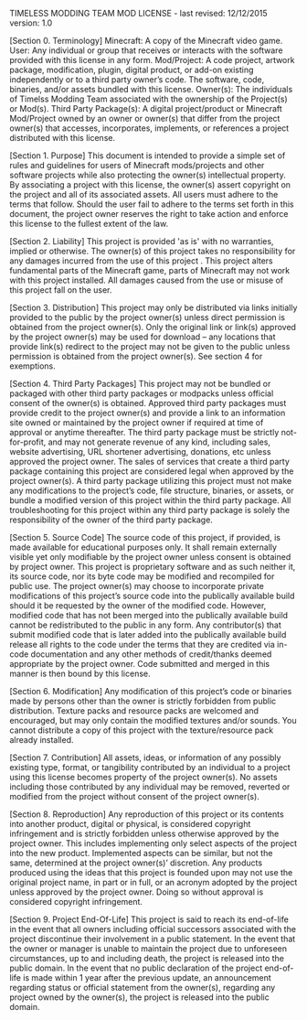 TIMELESS MODDING TEAM MOD LICENSE - last revised: 12/12/2015 version: 1.0

[Section 0. Terminology] Minecraft: A copy of the Minecraft video game. User: Any individual or group that receives or interacts with the software provided with this license in any form. Mod/Project: A code project, artwork package, modification, plugin, digital product, or add-on existing independently or to a third party owner’s code. The software, code, binaries, and/or assets bundled with this license. Owner(s): The individuals of Timelss Modding Team associated with the ownership of the Project(s) or Mod(s). Third Party Package(s): A digital project/product or Minecraft Mod/Project owned by an owner or owner(s) that differ from the project owner(s) that accesses, incorporates, implements, or references a project distributed with this license. 

[Section 1. Purpose] This document is intended to provide a simple set of rules and guidelines for users of Minecraft mods/projects and other software projects while also protecting the owner(s) intellectual property. By associating a project with this license, the owner(s) assert copyright on the project and all of its associated assets. All users must adhere to the terms that follow. Should the user fail to adhere to the terms set forth in this document, the project owner reserves the right to take action and enforce this license to the fullest extent of the law.

[Section 2. Liability] This project is provided 'as is' with no warranties, implied or otherwise. The owner(s) of this project takes no responsibility for any damages incurred from the use of this project . This project alters fundamental parts of the Minecraft game, parts of Minecraft may not work with this project installed. All damages caused from the use or misuse of this project fall on the user.

[Section 3. Distribution] This project may only be distributed via links initially provided to the public by the project owner(s) unless direct permission is obtained from the project owner(s). Only the original link or link(s) approved by the project owner(s) may be used for download – any locations that provide link(s) redirect to the project may not be given to the public unless permission is obtained from the project owner(s). See section 4 for exemptions.

[Section 4. Third Party Packages] This project may not be bundled or packaged with other third party packages or modpacks unless official consent of the owner(s) is obtained. Approved third party packages must provide credit to the project owner(s) and provide a link to an information site owned or maintained by the project owner if required at time of approval or anytime thereafter. The third party package must be strictly not-for-profit, and may not generate revenue of any kind, including sales, website advertising, URL shortener advertising, donations, etc unless approved the project owner. The sales of services that create a third party package containing this project are considered legal when approved by the project owner(s). A  third party package utilizing this project must not make any modifications to the project’s code, file structure, binaries, or assets, or bundle a modified version of this project within the third party package. All troubleshooting for this project within any third party package is solely the responsibility of the owner of the third party package. 

[Section 5. Source Code] The source code of this project, if provided, is made available for educational purposes only. It shall remain externally visible yet only modifiable by the project owner unless consent is obtained by project owner. This project is proprietary software and as such neither it, its source code, nor its byte code may be modified and recompiled for public use. The project owner(s) may choose to incorporate private modifications of this project’s source code into the publically available build should it be requested by the owner of the modified code. However, modified code that has not been merged into the publically available build cannot be redistributed to the public in any form. Any contributor(s) that submit modified code that is later added into the publically available build release all rights to the code under the terms that they are credited via in-code documentation and any other methods of credit/thanks deemed appropriate by the project owner. Code submitted and merged in this manner is then bound by this license.

[Section 6. Modification] Any modification of this project’s code or binaries made by persons other than the owner is strictly forbidden from public distribution. Texture packs and resource packs are welcomed and encouraged, but may only contain the modified textures and/or sounds. You cannot distribute a copy of this project with the texture/resource pack already installed.

[Section 7. Contribution] All assets, ideas, or information of any possibly existing type, format, or tangibility contributed by an individual to a project using this license becomes property of the project owner(s). No assets including those contributed by any individual may be removed, reverted or modified from the project without consent of the project owner(s).

[Section 8. Reproduction] Any reproduction of this project or its contents into another product, digital or physical, is considered copyright infringement and is strictly forbidden unless otherwise approved by the project owner. This includes implementing only select aspects of the project into the new product. Implemented aspects can be similar, but not the same, determined at the project owner(s)’ discretion. Any products produced using the ideas that this project is founded upon may not use the original project name, in part or in full, or an acronym adopted by the project unless approved by the project owner. Doing so without approval is considered copyright infringement.

[Section 9. Project End-Of-Life] This project is said to reach its end-of-life in the event that all owners including official successors associated with the project discontinue their involvement in a public statement. In the event that the owner or manager is unable to maintain the project due to unforeseen circumstances, up to and including death, the project is released into the public domain. In the event that no public declaration of the project end-of-life is made within 1 year after the previous update, an announcement regarding status or official statement from the owner(s), regarding any project owned by the owner(s), the project is released into the public domain.
